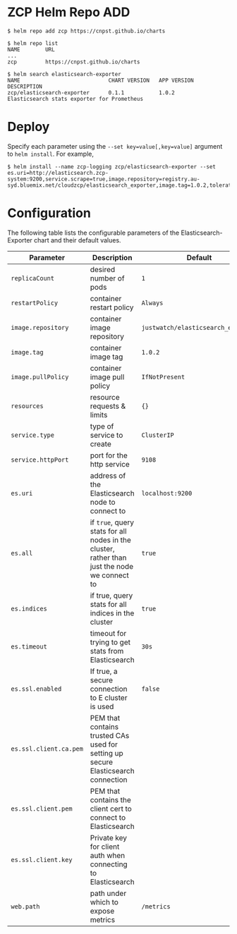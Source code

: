 # ZCP Helm Repo ADD

```
$ helm repo add zcp https://cnpst.github.io/charts

$ helm repo list
NAME        URL
...
zcp         https://cnpst.github.io/charts

$ helm search elasticsearch-exporter
NAME                            CHART VERSION   APP VERSION DESCRIPTION           
zcp/elasticsearch-exporter      0.1.1           1.0.2       Elasticsearch stats exporter for Prometheus
```
# Deploy 
Specify each parameter using the `--set key=value[,key=value]` argument to `helm install`. For example,
 
```
$ helm install --name zcp-logging zcp/elasticsearch-exporter --set es.uri=http://elasticsearch.zcp-system:9200,service.scrape=true,image.repository=registry.au-syd.bluemix.net/cloudzcp/elasticsearch_exporter,image.tag=1.0.2,tolerations.enabled=true
```

# Configuration

The following table lists the configurable parameters of the Elasticsearch-Exporter chart and their default values.

Parameter | Description | Default
--- | --- | ---
`replicaCount` | desired number of pods | `1`
`restartPolicy` | container restart policy | `Always`
`image.repository` | container image repository | `justwatch/elasticsearch_exporter`
`image.tag` | container image tag | `1.0.2`
`image.pullPolicy` | container image pull policy | `IfNotPresent`
`resources` | resource requests & limits | `{}`
`service.type` | type of service to create | `ClusterIP`
`service.httpPort` | port for the http service | `9108`
`es.uri` | address of the Elasticsearch node to connect to | `localhost:9200`
`es.all` | if `true`, query stats for all nodes in the cluster, rather than just the node we connect to | `true`
`es.indices` | if true, query stats for all indices in the cluster | `true`
`es.timeout` | timeout for trying to get stats from Elasticsearch | `30s`
`es.ssl.enabled` | If true, a secure connection to E cluster is used | `false`
`es.ssl.client.ca.pem` | PEM that contains trusted CAs used for setting up secure Elasticsearch connection |
`es.ssl.client.pem` | PEM that contains the client cert to connect to Elasticsearch |
`es.ssl.client.key` | Private key for client auth when connecting to Elasticsearch |
`web.path` | path under which to expose metrics | `/metrics`



